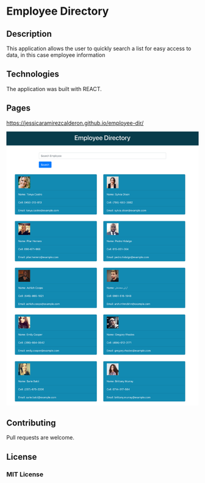 # Employee Directory

## Description

This application allows the user to quickly search a list for easy access to data, in this case employee information

## Technologies

The application was built with REACT.

## Pages

https://jessicaramirezcalderon.github.io/employee-dir/ 


![Screenshot](demo.png)

## Contributing

Pull requests are welcome. 

## License

### MIT License

